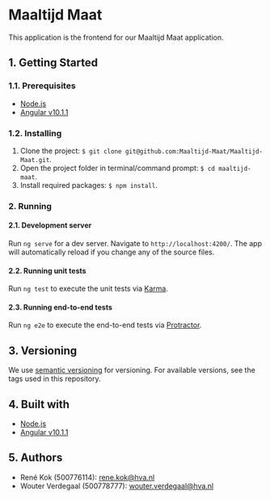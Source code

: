 # Maaltijd Maat
This application is the frontend for our Maaltijd Maat application.

## 1. Getting Started
### 1.1. Prerequisites
-   [Node.js](https://nodejs.org/en/)
-   [Angular v10.1.1](https://angular.io)

### 1.2. Installing
1.  Clone the project: `$ git clone git@github.com:Maaltijd-Maat/Maaltijd-Maat.git`.
2.  Open the project folder in terminal/command prompt: `$ cd maaltijd-maat`.
4.  Install required packages: `$ npm install`.

### 2. Running
#### 2.1. Development server
Run `ng serve` for a dev server. Navigate to `http://localhost:4200/`. The app will automatically reload if you change any of the source files.

#### 2.2. Running unit tests
Run `ng test` to execute the unit tests via [Karma](https://karma-runner.github.io).

#### 2.3. Running end-to-end tests
Run `ng e2e` to execute the end-to-end tests via [Protractor](http://www.protractortest.org/).

## 3. Versioning
We use [semantic versioning](https://semver.org) for versioning. For available versions, see the tags used in this repository.

## 4. Built with
-   [Node.js](https://nodejs.org/en/)
-   [Angular v10.1.1](https://angular.io)

## 5. Authors
-   René Kok (500776114): [rene.kok@hva.nl](mailto:rene.kok@hva.nl)
-   Wouter Verdegaal (500778777): [wouter.verdegaal@hva.nl](mailto:wouter.verdegaal@hva.nl)

